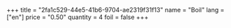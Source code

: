 +++
title = "2fa1c529-44e5-41b6-9704-ae2319f31f13"
name = "Boil"
lang = ["en"]
price = "0.50"
quantity = 4
foil = false
+++

